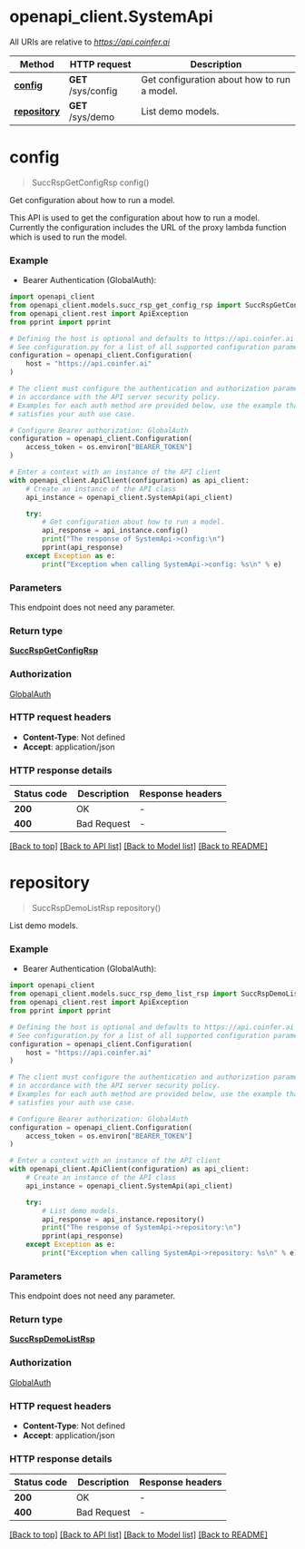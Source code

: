 # openapi_client.SystemApi

All URIs are relative to *https://api.coinfer.ai*

Method | HTTP request | Description
------------- | ------------- | -------------
[**config**](SystemApi.md#config) | **GET** /sys/config | Get configuration about how to run a model.
[**repository**](SystemApi.md#repository) | **GET** /sys/demo | List demo models.


# **config**
> SuccRspGetConfigRsp config()

Get configuration about how to run a model.

This API is used to get the configuration about how to run a model. Currently the configuration includes the URL of the proxy lambda function which is used to run the model.

### Example

* Bearer Authentication (GlobalAuth):

```python
import openapi_client
from openapi_client.models.succ_rsp_get_config_rsp import SuccRspGetConfigRsp
from openapi_client.rest import ApiException
from pprint import pprint

# Defining the host is optional and defaults to https://api.coinfer.ai
# See configuration.py for a list of all supported configuration parameters.
configuration = openapi_client.Configuration(
    host = "https://api.coinfer.ai"
)

# The client must configure the authentication and authorization parameters
# in accordance with the API server security policy.
# Examples for each auth method are provided below, use the example that
# satisfies your auth use case.

# Configure Bearer authorization: GlobalAuth
configuration = openapi_client.Configuration(
    access_token = os.environ["BEARER_TOKEN"]
)

# Enter a context with an instance of the API client
with openapi_client.ApiClient(configuration) as api_client:
    # Create an instance of the API class
    api_instance = openapi_client.SystemApi(api_client)

    try:
        # Get configuration about how to run a model.
        api_response = api_instance.config()
        print("The response of SystemApi->config:\n")
        pprint(api_response)
    except Exception as e:
        print("Exception when calling SystemApi->config: %s\n" % e)
```



### Parameters

This endpoint does not need any parameter.

### Return type

[**SuccRspGetConfigRsp**](SuccRspGetConfigRsp.md)

### Authorization

[GlobalAuth](../README.md#GlobalAuth)

### HTTP request headers

 - **Content-Type**: Not defined
 - **Accept**: application/json

### HTTP response details

| Status code | Description | Response headers |
|-------------|-------------|------------------|
**200** | OK |  -  |
**400** | Bad Request |  -  |

[[Back to top]](#) [[Back to API list]](../README.md#documentation-for-api-endpoints) [[Back to Model list]](../README.md#documentation-for-models) [[Back to README]](../README.md)

# **repository**
> SuccRspDemoListRsp repository()

List demo models.

### Example

* Bearer Authentication (GlobalAuth):

```python
import openapi_client
from openapi_client.models.succ_rsp_demo_list_rsp import SuccRspDemoListRsp
from openapi_client.rest import ApiException
from pprint import pprint

# Defining the host is optional and defaults to https://api.coinfer.ai
# See configuration.py for a list of all supported configuration parameters.
configuration = openapi_client.Configuration(
    host = "https://api.coinfer.ai"
)

# The client must configure the authentication and authorization parameters
# in accordance with the API server security policy.
# Examples for each auth method are provided below, use the example that
# satisfies your auth use case.

# Configure Bearer authorization: GlobalAuth
configuration = openapi_client.Configuration(
    access_token = os.environ["BEARER_TOKEN"]
)

# Enter a context with an instance of the API client
with openapi_client.ApiClient(configuration) as api_client:
    # Create an instance of the API class
    api_instance = openapi_client.SystemApi(api_client)

    try:
        # List demo models.
        api_response = api_instance.repository()
        print("The response of SystemApi->repository:\n")
        pprint(api_response)
    except Exception as e:
        print("Exception when calling SystemApi->repository: %s\n" % e)
```



### Parameters

This endpoint does not need any parameter.

### Return type

[**SuccRspDemoListRsp**](SuccRspDemoListRsp.md)

### Authorization

[GlobalAuth](../README.md#GlobalAuth)

### HTTP request headers

 - **Content-Type**: Not defined
 - **Accept**: application/json

### HTTP response details

| Status code | Description | Response headers |
|-------------|-------------|------------------|
**200** | OK |  -  |
**400** | Bad Request |  -  |

[[Back to top]](#) [[Back to API list]](../README.md#documentation-for-api-endpoints) [[Back to Model list]](../README.md#documentation-for-models) [[Back to README]](../README.md)

